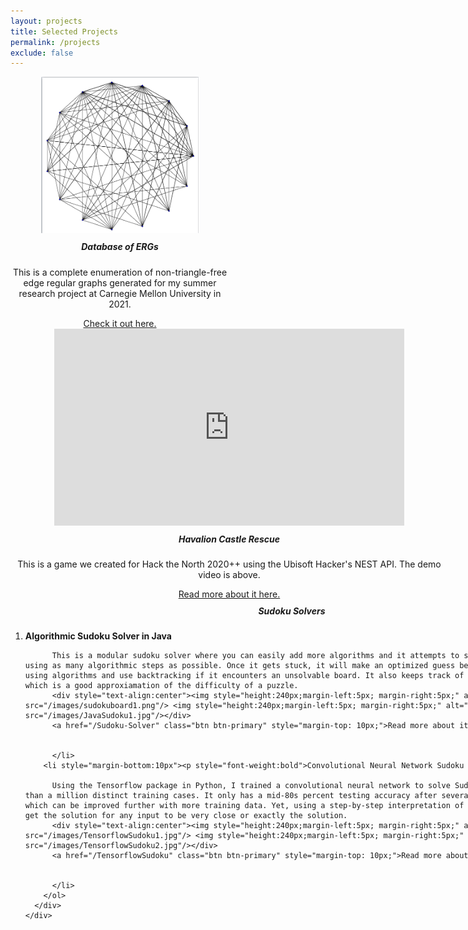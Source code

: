 ```yaml
---
layout: projects
title: Selected Projects
permalink: /projects
exclude: false
---
```


<link rel="stylesheet" href="styles.css"/>
<link rel="stylesheet" href="bootstrapiso.css"/>

<div class="bootstrapiso">
  <div class="projects">
    <div class="card text-white bg-dark mb-3" style="width: 350px;">
      <div class="card-body" style="text-align:center;">
        <img style="height:250px;" alt="ERG Image" src="/images/(21,10,4)Graph1.png"/>
        <h5 class="card-title" style="margin-top: 10px;">Database of ERGs</h5>
        <p class="card-text">This is a complete enumeration of non-triangle-free edge regular graphs generated for my summer research project at Carnegie Mellon University in 2021. </p>
        <a href="/DatabaseOfERGs/" class="btn btn-primary">Check it out here.</a>
      </div>
    </div>
    <div class="card text-white bg-dark mb-3" style="width: 700px;">
      <div class="card-body" style="text-align:center;">
        <iframe width="560" height="315" src="https://www.youtube.com/embed/2rzQRaaD_DQ" frameborder="0" allow="accelerometer; autoplay; clipboard-write; encrypted-media; gyroscope; picture-in-picture" allowfullscreen></iframe>
        <h5 class="card-title" style="margin-top: 10px;">Havalion Castle Rescue</h5>
        <p class="card-text">This is a game we created for Hack the North 2020++ using the Ubisoft Hacker's NEST API. The demo video is above. </p>
        <a href="/Havalion-Castle-Rescue" class="btn btn-primary">Read more about it here.</a>
      </div>
    </div>
    <div class="card text-white bg-dark mb-3" style="width: 900px;">
      <div class="card-body">
        <h5 class="card-title" style="margin-top: 10px; text-align: center;">Sudoku Solvers</h5>
        <ol>
          <li style="margin-bottom:10px"><p style="font-weight:bold">Algorithmic Sudoku Solver in Java</p>
            
          This is a modular sudoku solver where you can easily add more algorithms and it attempts to solve the puzzle by using as many algorithmic steps as possible. Once it gets stuck, it will make an optimized guess before continuing with using algorithms and use backtracking if it encounters an unsolvable board. It also keeps track of the number of guesses which is a good approxiamation of the difficulty of a puzzle.
          <div style="text-align:center"><img style="height:240px;margin-left:5px; margin-right:5px;" alt="Sudoku Image" src="/images/sudokuboard1.png"/> <img style="height:240px;margin-left:5px; margin-right:5px;" alt="Code Image" src="/images/JavaSudoku1.jpg"/></div>
          <a href="/Sudoku-Solver" class="btn btn-primary" style="margin-top: 10px;">Read more about it here.</a>
            
            
          </li>
        <li style="margin-bottom:10px"><p style="font-weight:bold">Convolutional Neural Network Sudoku Solver in Python</p>
          
          Using the Tensorflow package in Python, I trained a convolutional neural network to solve Sudoku puzzles on more than a million distinct training cases. It only has a mid-80s percent testing accuracy after several weeks of training, which can be improved further with more training data. Yet, using a step-by-step interpretation of the data, I am able to get the solution for any input to be very close or exactly the solution.
          <div style="text-align:center"><img style="height:240px;margin-left:5px; margin-right:5px;" alt="Code Image" src="/images/TensorflowSudoku1.jpg"/> <img style="height:240px;margin-left:5px; margin-right:5px;" alt="Training Image" src="/images/TensorflowSudoku2.jpg"/></div>
          <a href="/TensorflowSudoku" class="btn btn-primary" style="margin-top: 10px;">Read more about it here.</a>
          
          
          </li>
        </ol>
      </div>
    </div>
  </div>
</div>




